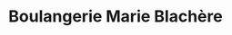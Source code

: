 ---
title: "Boulangerie Marie Blachère"
url: /morestel/boulangerie-marie-blachere/
shop: Bäckerei
---